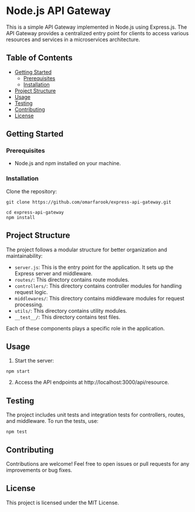 # Node.js API Gateway

This is a simple API Gateway implemented in Node.js using Express.js. The API Gateway provides a centralized entry point for clients to access various resources and services in a microservices architecture.

## Table of Contents

- [Getting Started](#getting-started)
    - [Prerequisites](#prerequisites)
    - [Installation](#installation)
- [Project Structure](#project-structure)
- [Usage](#usage)
- [Testing](#testing)
- [Contributing](#contributing)
- [License](#license)

## Getting Started

### Prerequisites

- Node.js and npm installed on your machine.

### Installation

Clone the repository:

```
git clone https://github.com/omarfarook/express-api-gateway.git
```

```
cd express-api-gateway
npm install
```

## Project Structure

The project follows a modular structure for better organization and maintainability:

- `server.js`: This is the entry point for the application. It sets up the Express server and middleware.
- `routes/`: This directory contains route modules.
- `controllers/`: This directory contains controller modules for handling request logic.
- `middlewares/`: This directory contains middleware modules for request processing.
- `utils/`: This directory contains utility modules.
- `__test__/`: This directory contains test files.

Each of these components plays a specific role in the application.

## Usage

1. Start the server:

```
npm start
```

2. Access the API endpoints at http://localhost:3000/api/resource.

## Testing

The project includes unit tests and integration tests for controllers, routes, and middleware. To run the tests, use:

```
npm test
```

## Contributing

Contributions are welcome! Feel free to open issues or pull requests for any improvements or bug fixes.

## License

This project is licensed under the MIT License.